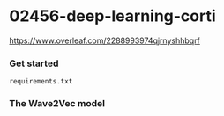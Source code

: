 # 02456-deep-learning-corti

https://www.overleaf.com/2288993974qjrnyshhbqrf

### Get started
``
requirements.txt
``

### The Wave2Vec model
